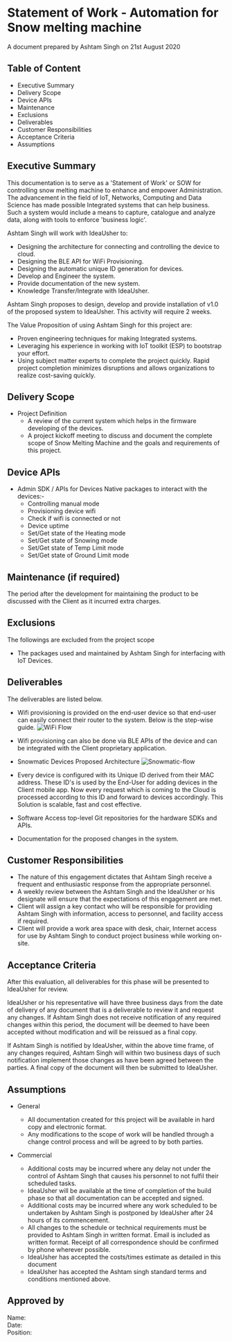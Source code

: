 # Statement of Work - Automation for Snow melting machine

A document prepared by 
Ashtam Singh on 21st August 2020

## Table of Content

* Executive Summary
* Delivery Scope
* Device APIs
* Maintenance
* Exclusions
* Deliverables
* Customer Responsibilities
* Acceptance Criteria
* Assumptions



## Executive Summary
This documentation is to serve as a 'Statement of Work' or SOW for controlling snow melting machine to enhance and empower Administration. The advancement in the field of IoT, Networks, Computing and Data Science has made possible Integrated systems that can help business. Such a system would include a means to capture, catalogue and analyze data, along with tools to enforce 'business logic'.

Ashtam Singh will work with IdeaUsher to:

* Designing the architecture for connecting and controlling the device to cloud.
* Designing the BLE API for WiFi Provisioning.
* Designing the automatic unique ID generation for devices. 
* Develop and Engineer the system.
* Provide documentation of the new system.
* Knowledge Transfer/Integrate with IdeaUsher.

Ashtam Singh proposes to design, develop and provide installation of v1.0 of the proposed system to IdeaUsher.
This activity will require 2 weeks.

The Value Proposition of using Ashtam Singh for this project are:
* Proven engineering techniques for making Integrated systems.
* Leveraging his experience in working with IoT toolkit (ESP) to bootstrap your effort. 
* Using subject matter experts to complete the project quickly. Rapid project completion minimizes disruptions and allows organizations to realize cost-saving quickly.

## Delivery Scope

* Project Definition
    - A review of the current system which helps in the firmware developing of the devices.
    - A project kickoff meeting to discuss and document the complete scope of Snow Melting Machine and the goals and requirements of this project.

## Device APIs

* Admin SDK / APIs for Devices Native packages to interact with the devices:-
    - Controlling manual mode
    - Provisioning device wifi
    - Check if wifi is connected or not
    - Device uptime
    - Set/Get state of the Heating mode
    - Set/Get state of Snowing mode
    - Set/Get state of Temp Limit mode
    - Set/Get state of Ground Limit mode


## Maintenance (if required)
The period after the development for maintaining the product to be discussed with the Client as it incurred extra charges.

## Exclusions
The followings are excluded from the project scope
* The packages used and maintained by Ashtam Singh for interfacing with IoT Devices.

## Deliverables
The deliverables are listed below.

* Wifi provisioning is provided on the end-user device so that end-user can easily connect their router to the system. Below is the step-wise guide. 
![WiFi Flow](https://github.com/ashtam55/Sow_brewing_automation/raw/master/Wifi%20provisioning%20flow.png)
* Wifi provisioning can also be done via BLE APIs of the device and can be integrated with the Client proprietary application.

* Snowmatic Devices Proposed Architecture
![Snowmatic-flow](https://github.com/ashtam55/SOW_SnowMelting_Machine/blob/master/Snowmatic-flow.png)
* Every device is configured with its Unique ID derived from their MAC address. These ID's is used by the End-User for adding devices in the Client mobile app.
Now every request which is coming to the Cloud is processed according to this ID and forward to devices accordingly. This Solution is scalable, fast and cost effective.

* Software
Access top-level Git repositories for the hardware SDKs and APIs.

* Documentation for the proposed changes in the system.


## Customer Responsibilities
* The nature of this engagement dictates that Ashtam Singh receive a frequent and enthusiastic response from the appropriate personnel.
* A weekly review between the Ashtam Singh and the IdeaUsher or his designate will ensure that the expectations of this engagement are met.
* Client will assign a key contact who will be responsible for providing Ashtam Singh with information, access to personnel, and facility access if required.
* Client will provide a work area space with desk, chair, Internet access for use by Ashtam Singh to conduct project business while working on-site.


## Acceptance Criteria
After this evaluation, all deliverables for this phase will be presented to IdeaUsher for review.

IdeaUsher or his representative will have three business days from the date of delivery of any document that is a deliverable to review it and request any changes.  If Ashtam Singh does not receive notification of any required changes within this period, the document will be deemed to have been accepted without modification and will be reissued as a final copy.

If Ashtam Singh is notified by IdeaUsher, within the above time frame, of any changes required, Ashtam Singh will within two business days of such notification implement those changes as have been agreed between the parties.  A final copy of the document will then be submitted to IdeaUsher.

## Assumptions
* General
    * All documentation created for this project will be available in hard copy and electronic format.
    * Any modifications to the scope of work will be handled through a change control process and will be agreed to by both parties.

* Commercial
    * Additional costs may be incurred where any delay not under the control of Ashtam Singh that causes his personnel to not fulfil their scheduled tasks.
    * IdeaUsher will be available at the time of completion of the build phase so that all documentation can be accepted and signed.
    * Additional costs may be incurred where any work scheduled to be undertaken by Ashtam Singh is postponed by IdeaUsher after 24 hours of its commencement.
    * All changes to the schedule or technical requirements must be provided to Ashtam Singh in written format. Email is included as written format. Receipt of all correspondence should be confirmed by phone wherever possible.
    * IdeaUsher has accepted the costs/times estimate as detailed in this document
    * IdeaUsher has accepted the Ashtam singh standard terms and conditions mentioned above.


## Approved by
Name:   
Date:   
Position:   
